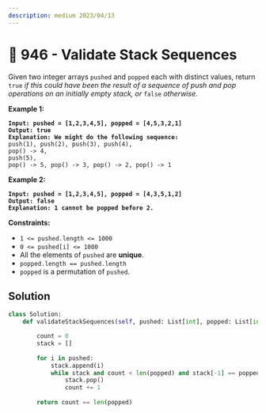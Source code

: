```yaml
---
description: medium 2023/04/13
---
```


# 🙁 946 - Validate Stack Sequences

Given two integer arrays `pushed` and `popped` each with distinct values, return `true` _if this could have been the result of a sequence of push and pop operations on an initially empty stack, or_ `false` _otherwise._

&#x20;

**Example 1:**

<pre><code><strong>Input: pushed = [1,2,3,4,5], popped = [4,5,3,2,1]
</strong><strong>Output: true
</strong><strong>Explanation: We might do the following sequence:
</strong>push(1), push(2), push(3), push(4),
pop() -> 4,
push(5),
pop() -> 5, pop() -> 3, pop() -> 2, pop() -> 1
</code></pre>

**Example 2:**

<pre><code><strong>Input: pushed = [1,2,3,4,5], popped = [4,3,5,1,2]
</strong><strong>Output: false
</strong><strong>Explanation: 1 cannot be popped before 2.
</strong></code></pre>

&#x20;

**Constraints:**

* `1 <= pushed.length <= 1000`
* `0 <= pushed[i] <= 1000`
* All the elements of `pushed` are **unique**.
* `popped.length == pushed.length`
* `popped` is a permutation of `pushed`.

## Solution

```python
class Solution:
    def validateStackSequences(self, pushed: List[int], popped: List[int]) -> bool:

        count = 0 
        stack = []
        
        for i in pushed:
            stack.append(i)
            while stack and count < len(popped) and stack[-1] == popped[count]:
                stack.pop()
                count += 1
        
        return count == len(popped)
```
